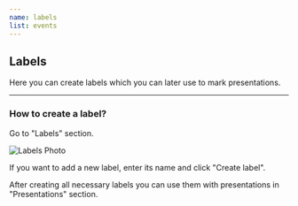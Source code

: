 ```yaml
---
name: labels
list: events
---
```

<section>

## Labels

Here you can create labels which you can later use to mark presentations.

---

### How to create a label?

Go to "Labels" section.

![Labels Photo](/images/createlabel.svg)

If you want to add a new label, enter its name and click "Create label".

After creating all necessary labels you can use them with presentations in "Presentations" section.
</section>
